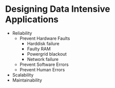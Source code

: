 # Designing Data Intensive Applications


- Reliability
  - Prevent Hardware Faults
    - Harddisk failure
    - Faulty RAM
    - Powergrid blackout
    - Network failure
  - Prevent Software Errors
  - Prevent Human Errors
- Scalability
- Maintainability

